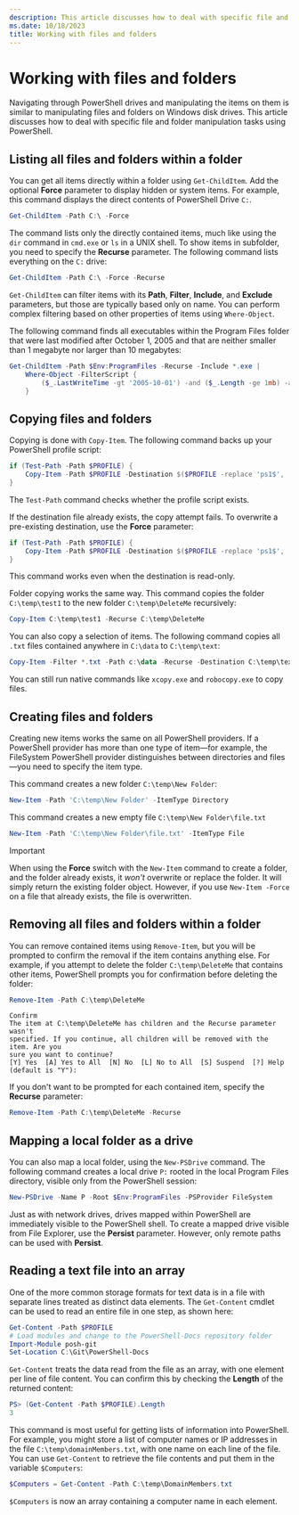 ```yaml
---
description: This article discusses how to deal with specific file and folder manipulation tasks using PowerShell.
ms.date: 10/18/2023
title: Working with files and folders
---
```

# Working with files and folders

Navigating through PowerShell drives and manipulating the items on them is similar to manipulating
files and folders on Windows disk drives. This article discusses how to deal with specific file and
folder manipulation tasks using PowerShell.

## Listing all files and folders within a folder

You can get all items directly within a folder using `Get-ChildItem`. Add the optional **Force**
parameter to display hidden or system items. For example, this command displays the direct contents
of PowerShell Drive `C:`.

```powershell
Get-ChildItem -Path C:\ -Force
```

The command lists only the directly contained items, much like using the `dir` command in `cmd.exe`
or `ls` in a UNIX shell. To show items in subfolder, you need to specify the **Recurse** parameter.
The following command lists everything on the `C:` drive:

```powershell
Get-ChildItem -Path C:\ -Force -Recurse
```

`Get-ChildItem` can filter items with its **Path**, **Filter**, **Include**, and **Exclude**
parameters, but those are typically based only on name. You can perform complex filtering based on
other properties of items using `Where-Object`.

The following command finds all executables within the Program Files folder that were last modified
after October 1, 2005 and that are neither smaller than 1 megabyte nor larger than 10 megabytes:

```powershell
Get-ChildItem -Path $Env:ProgramFiles -Recurse -Include *.exe |
    Where-Object -FilterScript {
        ($_.LastWriteTime -gt '2005-10-01') -and ($_.Length -ge 1mb) -and ($_.Length -le 10mb)
    }
```

## Copying files and folders

Copying is done with `Copy-Item`. The following command backs up your PowerShell profile script:

```powershell
if (Test-Path -Path $PROFILE) {
    Copy-Item -Path $PROFILE -Destination $($PROFILE -replace 'ps1$', 'bak')
}
```

The `Test-Path` command checks whether the profile script exists.

If the destination file already exists, the copy attempt fails. To overwrite a pre-existing
destination, use the **Force** parameter:

```powershell
if (Test-Path -Path $PROFILE) {
    Copy-Item -Path $PROFILE -Destination $($PROFILE -replace 'ps1$', 'bak') -Force
}
```

This command works even when the destination is read-only.

Folder copying works the same way. This command copies the folder `C:\temp\test1` to the new folder
`C:\temp\DeleteMe` recursively:

```powershell
Copy-Item C:\temp\test1 -Recurse C:\temp\DeleteMe
```

You can also copy a selection of items. The following command copies all `.txt` files contained
anywhere in `C:\data` to `C:\temp\text`:

```powershell
Copy-Item -Filter *.txt -Path c:\data -Recurse -Destination C:\temp\text
```

You can still run native commands like `xcopy.exe` and `robocopy.exe` to copy files.

## Creating files and folders

Creating new items works the same on all PowerShell providers. If a PowerShell provider has more
than one type of item—for example, the FileSystem PowerShell provider distinguishes between
directories and files—you need to specify the item type.

This command creates a new folder `C:\temp\New Folder`:

```powershell
New-Item -Path 'C:\temp\New Folder' -ItemType Directory
```

This command creates a new empty file `C:\temp\New Folder\file.txt`

```powershell
New-Item -Path 'C:\temp\New Folder\file.txt' -ItemType File
```

> [!IMPORTANT]
> When using the **Force** switch with the `New-Item` command to create a folder, and the folder
> already exists, it _won't_ overwrite or replace the folder. It will simply return the existing
> folder object. However, if you use `New-Item -Force` on a file that already exists, the file
> is overwritten.

## Removing all files and folders within a folder

You can remove contained items using `Remove-Item`, but you will be prompted to confirm the
removal if the item contains anything else. For example, if you attempt to delete the folder
`C:\temp\DeleteMe` that contains other items, PowerShell prompts you for confirmation before
deleting the folder:

```powershell
Remove-Item -Path C:\temp\DeleteMe
```

```Output
Confirm
The item at C:\temp\DeleteMe has children and the Recurse parameter wasn't
specified. If you continue, all children will be removed with the item. Are you
sure you want to continue?
[Y] Yes  [A] Yes to All  [N] No  [L] No to All  [S] Suspend  [?] Help
(default is "Y"):
```

If you don't want to be prompted for each contained item, specify the **Recurse** parameter:

```powershell
Remove-Item -Path C:\temp\DeleteMe -Recurse
```

## Mapping a local folder as a drive

You can also map a local folder, using the `New-PSDrive` command. The following command creates a
local drive `P:` rooted in the local Program Files directory, visible only from the PowerShell
session:

```powershell
New-PSDrive -Name P -Root $Env:ProgramFiles -PSProvider FileSystem
```

Just as with network drives, drives mapped within PowerShell are immediately visible to the
PowerShell shell. To create a mapped drive visible from File Explorer, use the **Persist**
parameter. However, only remote paths can be used with **Persist**.

## Reading a text file into an array

One of the more common storage formats for text data is in a file with separate lines treated as
distinct data elements. The `Get-Content` cmdlet can be used to read an entire file in one step,
as shown here:

```powershell
Get-Content -Path $PROFILE
# Load modules and change to the PowerShell-Docs repository folder
Import-Module posh-git
Set-Location C:\Git\PowerShell-Docs
```

`Get-Content` treats the data read from the file as an array, with one element per line of file
content. You can confirm this by checking the **Length** of the returned content:

```powershell
PS> (Get-Content -Path $PROFILE).Length
3
```

This command is most useful for getting lists of information into PowerShell. For example, you might
store a list of computer names or IP addresses in the file `C:\temp\domainMembers.txt`, with one
name on each line of the file. You can use `Get-Content` to retrieve the file contents and put them
in the variable `$Computers`:

```powershell
$Computers = Get-Content -Path C:\temp\DomainMembers.txt
```

`$Computers` is now an array containing a computer name in each element.
